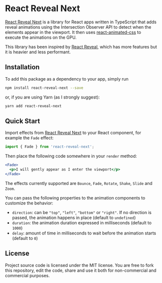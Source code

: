 # React Reveal Next

[React Reveal Next](https://github.com/dennismorello/react-reveal-next) is a library for React apps written in TypeScript that adds reveal animations using the Intersection Observer API to detect when the elements appear in the viewport. It then uses [react-animated-css](https://github.com/digital-flowers/react-animated-css) to execute the animations on the GPU.

This library has been inspired by [React Reveal](https://github.com/rnosov/react-reveal), which has more features but it is heavier and less performant.

## Installation

To add this package as a dependency to your app, simply run

```sh
npm install react-reveal-next --save
```

or, if you are using Yarn (as I strongly suggest):

```sh
yarn add react-reveal-next
```

## Quick Start

Import effects from [React Reveal Next](https://www.npmjs.com/package/react-reveal-next) to your React component, for example the `Fade` effect:

```js
import { Fade } from 'react-reveal-next';
```

Then place the following code somewhere in your `render` method:

```jsx
<Fade>
  <p>I will gently appear as I enter the viewport</p>
</Fade>
```

The effects currently supported are `Bounce`, `Fade`, `Rotate`, `Shake`, `Slide` and `Zoom`.

You can pass the following properties to the animation components to customize the behavior:

- `direction`: can be `"top"`, `"left"`, `"bottom"` or `"right"`. If no direction is passed, the animation happens in place (default to `undefined`)
- `duration`: the animation duration expressed in milliseconds (default to `1000`)
- `delay`: amount of time in milliseconds to wait before the animation starts (default to `0`)

## License

Project source code is licensed under the MIT license. You are free to fork this repository, edit the code, share and use it both for non-commercial and commercial purposes.
